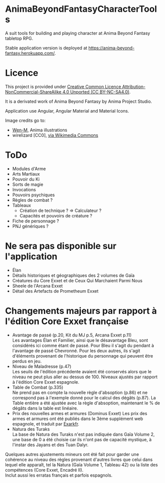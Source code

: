 # AnimaBeyondFantasyCharacterTools

A suit tools for building and playing character at Anima Beyond Fantasy tabletop RPG.

Stable application version is deployed at https://anima-beyond-fantasy.herokuapp.com/.

# Licence

This project is provided under [Creative Common Licence Attribution-NonCommercial-ShareAlike 4.0 Unported (CC BY-NC-SA4.0)](http://creativecommons.org/licenses/by-nc-sa/4.0/).

It is a derivated work of Anima Beyond Fantasy by Anima Project Studio.

Application use Angular, Angular Material and Material Icons.

Image credits go to:

- [Wen-M](https://www.deviantart.com/wen-m), Anima illustrations
- wirelizard [CC0], [via Wikimedia Commons](https://commons.wikimedia.org/wiki/File:Ten_sided_dice.png)

# ToDo

- Modules d'Arme
- Arts Martiaux
- Pouvoir du Ki
- Sorts de magie
- Invocations
- Pouvoirs psychiques
- Règles de combat ?
- Tableaux
  - Création de technique ? => Calculateur ?
  - Capacités et pouvoirs de créature ?
- Fiche de personnage ?
- PNJ génériques ?

# Ne sera pas disponible sur l'application

- Élan
- Détails historiques et géographiques des 2 volumes de Gaïa
- Créatures du Core Exxet et de Ceux Qui Marchaient Parmi Nous
- Sheele de l'Arcana Exxet
- Détail des Artefacts de Prometheum Exxet

# Changements majeurs par rapport à l'édition Core Exxet française

- Avantage de passé (p.20, Kit du MJ p.5, Arcana Exxet p.11)  
  Les avantages Élan et Familier, ainsi que le désavantage Bleu, sont considérés ici comme étant de passé. Pour Bleu il s'agit du pendant à l'avantage de passé Chevronné. Pour les deux autres, ils s'agit d'éléments provenant de l'historique du personnage qui peuvent être perdus en jeu.
- Niveau de Maladresse (p.47)  
  Les seuils de l'édition précédente avaient été conservés alors que le niveau ne peut plus aller au dessus de 100. Niveaux ajustés par rapport à l'édition Core Exxet espagnole.
- Table de Combat (p.335)  
  Ne prend pas en compte la nouvelle règle d'absoption (p.86) et ne correspond pas à l'exemple donné pour le calcul des dégâts (p.87). La Table entière a été ajustée avec la règle d'absoption, maintenant le % de dégâts dans la table est linéaire.
- Prix des nouvelles armes et armures (Dominus Exxet)
  Les prix des armes et armures ont été publiés dans le 3ème supplément web espagnole, et traduit par [Exarkfr](http://projet.animajdr.free.fr/download.php?view.210).
- Natura des Turaks  
  La base de Natura des Turaks n'est pas indiquée dans Gaïa Volume 2, une base de 0 a été choisie car ils n'ont pas de capacité mystique, à l'instar des Jayans et des Tuan Dalyr.

Quelques autres ajustements mineurs ont été fait pour garder une cohérence au niveau des règles provenant d'autres livres que celui dans lequel elle apparaît, tel la Natura (Gaïa Volume 1, Tableau 42) ou la liste des compétences (Core Exxet, Encadré II).  
Inclut aussi les erratas français et parfois espagnols.
